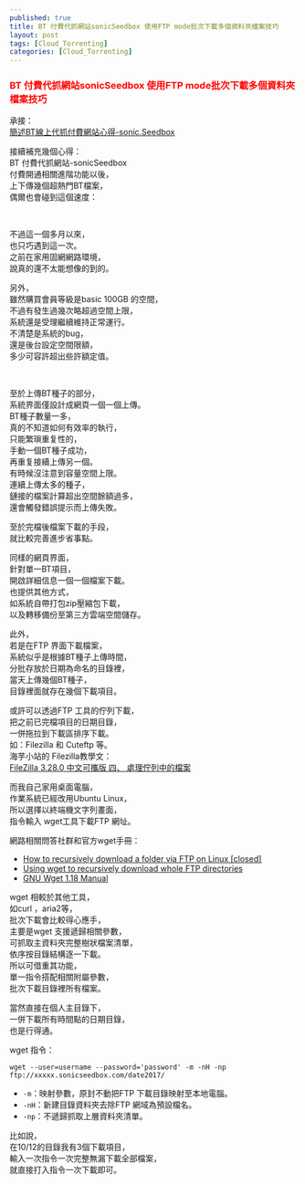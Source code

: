 ```yaml
---
published: true
title: BT 付費代抓網站sonicSeedbox 使用FTP mode批次下載多個資料夾檔案技巧
layout: post
tags: [Cloud_Torrenting]
categories: [Cloud_Torrenting]
---
```


### <font color="red">BT 付費代抓網站sonicSeedbox 使用FTP mode批次下載多個資料夾檔案技巧</font>   
        
承接：   
[簡述BT線上代抓付費網站心得-sonic.Seedbox][1]   
    
接續補充幾個心得：   
BT 付費代抓網站-sonicSeedbox  
付費開通相關進階功能以後，   
上下傳幾個超熱門BT檔案，   
偶爾也會碰到這個速度：   

<img class="responsively-lazy responsively-lazy-600" src="https://res.cloudinary.com/shengshampoo/image/upload/s--M33oRJV---/v1508173942/Screenshot-2017-10-15-00-32-361-fs81_mljvfm.png" srcset="data:image/gif;base64,R0lGODlhAQABAIAAAP///////yH5BAEKAAEALAAAAAABAAEAAAICTAEAOw==, https://res.cloudinary.com/shengshampoo/image/upload/s--LPb0lQri--/v1508499300/Screenshot-2017-10-16-01-22-342-fs81_m4cdmy.png 300w">   

不過這一個多月以來，    
也只巧遇到這一次。   
之前在家用固網網路環境，    
說真的還不太能想像的到的。   
    
另外，   
雖然購買會員等級是basic 100GB 的空間，   
不過有發生過幾次略超過空間上限，    
系統還是受理繼續維持正常運行。   
不清楚是系統的bug，   
還是後台設定空間限額，   
多少可容許超出些許額定值。   
    
<img class="responsively-lazy responsively-lazy-600" src="https://res.cloudinary.com/shengshampoo/image/upload/s--DuA3BxPv--/v1508173951/Screenshot-2017-10-16-01-22-341-fs81_ezrxqo.png" srcset="data:image/gif;base64,R0lGODlhAQABAIAAAP///////yH5BAEKAAEALAAAAAABAAEAAAICTAEAOw==">       
    
    
至於上傳BT種子的部分，    
系統界面僅設計成網頁一個一個上傳。      
BT種子數量一多，       
真的不知道如何有效率的執行，      
只能繁瑣重复性的，   
手動一個BT種子成功，   
再重复接續上傳另一個。   
有時候沒注意到容量空間上限。    
連續上傳太多的種子，    
鏈接的檔案計算超出空間餘額過多，    
還會觸發錯誤提示而上傳失敗。    
    
至於完檔後檔案下載的手段，   
就比較完善進步省事點。   
    
同樣的網頁界面，    
針對單一BT項目，   
開啟詳細信息一個一個檔案下載。   
也提供其他方式，    
如系統自帶打包zip壓縮包下載，    
以及轉移備份至第三方雲端空間儲存。   
    
此外，   
若是在FTP 界面下載檔案，    
系統似乎是根據BT種子上傳時間，    
分批存放於日期為命名的目錄裡，   
當天上傳幾個BT種子，   
目錄裡面就存在幾個下載項目。    
    
或許可以透過FTP 工具的佇列下載，    
把之前已完檔項目的日期目錄，    
一併拖拉到下載區排序下載。   
如：Filezilla 和 Cuteftp 等。    
海芋小站的 Filezilla教學文：   
[FileZilla 3.28.0 中文可攜版 四、 處理佇列中的檔案][2]   
    
而我自己家用桌面電腦，   
作業系統已經改用Ubuntu Linux，   
所以選擇以終端機文字列畫面，    
指令輸入 wget工具下載FTP 網址。                

網路相關問答社群和官方wget手冊：              

* [How to recursively download a folder via FTP on Linux [closed]][3]   
* [Using wget to recursively download whole FTP directories][4]
* [GNU Wget 1.18 Manual][5]

wget 相較於其他工具，           
如curl ，aria2等，          
批次下載會比較得心應手，            
主要是wget 支援遞歸相關參數，               
可抓取主資料夾完整樹狀檔案清單，               
依序按目錄結構逐一下載。            
所以可借重其功能，               
單一指令搭配相關附屬參數，           
批次下載目錄裡所有檔案。            
                
當然直接在個人主目錄下，            
一併下載所有時間點的日期目錄，         
也是行得通。          

wget 指令：
```
wget --user=username --password='password' -m -nH -np ftp://xxxxx.sonicseedbox.com/date2017/
```

* ```-m```：映射參數，原封不動把FTP 下載目錄映射至本地電腦。    
* ```-nH```：新建目錄資料夾去除FTP 網域為預設檔名。           
* ```-np```：不遞歸抓取上層資料夾清單。  

比如說，    
在10/12的目錄我有3個下載項目，    
輸入一次指令一次完整無漏下載全部檔案，   
就直接打入指令一次下載即可。    

<img class="responsively-lazy responsively-lazy-600" src="https://res.cloudinary.com/shengshampoo/image/upload/s--ItWKH8QJ--/v1508174768/Screenshot-2017-10-17-01-08-561-fs81_wrjknh.png" srcset="data:image/gif;base64,R0lGODlhAQABAIAAAP///////yH5BAEKAAEALAAAAAABAAEAAAICTAEAOw==">    
<img class="responsively-lazy responsively-lazy-600" src="https://res.cloudinary.com/shengshampoo/image/upload/s--98_JxQht--/v1508174773/Screenshot-2017-10-17-01-09-191-fs81_ufbbyo.png" srcset="data:image/gif;base64,R0lGODlhAQABAIAAAP///////yH5BAEKAAEALAAAAAABAAEAAAICTAEAOw==">    


[1]: https://shengshampoo.github.io/cloud_torrenting/2017/10/12/cloud-torrenting-sonicseedbox-review.html
[2]: https://www.inote.tw/filezilla-download/4
[3]: https://stackoverflow.com/a/5567776
[4]: https://serverfault.com/a/708122
[5]: https://www.gnu.org/software/wget/manual/wget.html#Recursive-Retrieval-Options
